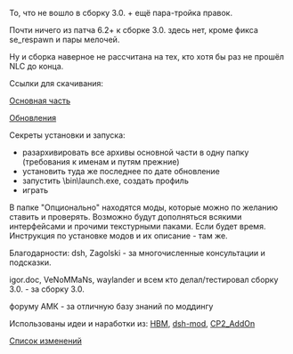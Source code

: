 То, что не вошло в сборку 3.0. + ещё пара-тройка правок.

Почти ничего из патча 6.2+ к сборке 3.0. здесь нет, кроме фикса se_respawn и пары мелочей.

Ну и сборка наверное не рассчитана на тех, кто хотя бы раз не прошёл NLC до конца.

Ссылки для скачивания:

[Основная часть](https://drive.google.com/drive/folders/1Dj4xM1WwbOe_FjEAKIYzIUgYRI86S27Q)

[Обновления](https://drive.google.com/drive/folders/12HBJccXRPi5EDLdL0kk4L_vQKjniq2XN)

Секреты установки и запуска:
- разархивировать все архивы основной части в одну папку (требования к именам и путям прежние)
- установить туда же последнее по дате обновление
- запустить \bin\launch.exe, создать профиль
- играть

В папке "Опционально" находятся моды, которые можно по желанию ставить и проверять. Возможно будут дополняться всякими интерфейсами и прочими текстурными паками. Если будет время. Инструкция по установке модов и их описание - там же.

Благодарности:
dsh, Zagolski - за многочисленные консультации и подсказки.

igor.doc, VeNoMMaNs, waylander и всем кто делал/тестировал сборку 3.0. - за сборку 3.0.

форуму АМК - за отличную базу знаний по моддингу

Использованы идеи и наработки из: [HBM](http://nlc-zone.ru/forum/topic/162-nlc-7-hardcore-balance-mode/), [dsh-mod](https://github.com/dsh2dsh/op2ogse), [CP2_AddOn](https://github.com/naxac/CP2_AddOn)

[Список изменений](https://www.evernote.com/shard/s494/client/snv?noteGuid=89d3b2ae-97c2-40e7-8763-52cf5ec402e5&noteKey=c2a0744bf64c5dbe1f1a92bf7c24a058&sn=https%3A%2F%2Fwww.evernote.com%2Fshard%2Fs494%2Fsh%2F89d3b2ae-97c2-40e7-8763-52cf5ec402e5%2Fc2a0744bf64c5dbe1f1a92bf7c24a058&title=%25D0%2598%25D0%25B7%25D0%25BC%25D0%25B5%25D0%25BD%25D0%25B5%25D0%25BD%25D0%25B8%25D1%258F)
